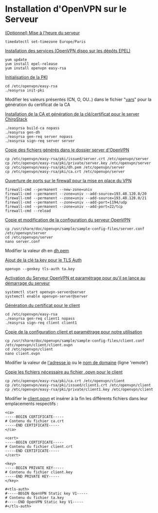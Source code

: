 # Installation d'OpenVPN sur le Serveur

<ins>(Optionnel) Mise à l'heure du serveur</ins>
```
timedatectl set-timezone Europe/Paris
```

<ins>Installation des services (OpenVPN dispo sur les dépôts EPEL)</ins>
```
yum update
yum install epel-release
yum install openvpn easy-rsa
```

<ins>Initialisation de la PKI</ins>
```
cd /etc/openvpn/easy-rsa
./easyrsa init-pki
```

Modifier les valeurs présentes (CN, O, OU..) dans le fichier "<ins>vars</ins>" pour la génération du certificat de la CA

<ins>Installation de la CA et génération de la clé/certificat pour le server ChirpStack</ins>
```
./easyrsa build-ca nopass
./easyrsa gen-dh
./easyrsa gen-req server nopass
./easyrsa sign-req server server
```

<ins>Copie des fichiers générés dans le dossier server d'OpenVPN</ins>
```
cp /etc/openvpn/easy-rsa/pki/issued/server.crt /etc/openvpn/server
cp /etc/openvpn/easy-rsa/pki/private/server.key /etc/openvpn/server
cp /etc/openvpn/easy-rsa/pki/dh.pem /etc/openvpn/server
cp /etc/openvpn/easy-rsa/pki/ca.crt /etc/openvpn/server
```

<ins>Ouverture de ports sur le firewall pour la mise en place du VPN</ins>
```
firewall-cmd --permanent --new-zone=univ
firewall-cmd --permanent --zone=univ --add-source=193.48.120.0/20
firewall-cmd --permanent --zone=univ --add-source=193.48.128.0/21
firewall-cmd --permanent --zone=univ --add-port=1194/udp
firewall-cmd --permanent --zone=univ --add-port=22/tcp
firewall-cmd --reload
```

<ins>Copie et modification de la configuration du serveur OpenVPN</ins>
```
cp /usr/share/doc/openvpn/sample/sample-config-files/server.conf /etc/openvpn/server
cd /etc/openvpn/server
nano server.conf
```
Modifier la valeur dh en <ins>dh.pem</ins>

<ins>Ajout de la clé ta.key pour le TLS Auth</ins>
```
openvpn --genkey tls-auth ta.key
```

<ins>Activation du Serveur OpenVPN et paramétrage pour qu'il se lance au démarrage du serveur</ins>
```
systemctl start openvpn-server@server
systemctl enable openvpn-server@server
```

<ins>Génération du certificat pour le client</ins>
```
cd /etc/openvpn/easy-rsa
./easyrsa gen-req client1 nopass
./easyrsa sign-req client client1
```

<ins>Copie de la configuration client et paramétrage pour notre utilisation</ins>
```
cp /usr/share/doc/openvpn/sample/sample-config-files/client.conf /etc/openvpn/client/client.ovpn
cd /etc/openvpn/client
nano client.ovpn
```

Modifier la valeur de <ins>l'adresse ip</ins> ou le <ins>nom de domaine</ins> (ligne 'remote')</ins>

<ins>Copie les fichiers nécessaire au fichier .opvn pour le client</ins>
```
cp /etc/openvpn/easy-rsa/pki/ca.crt /etc/openvpn/client
cp /etc/openvpn/easy-rsa/pki/issued/client1.crt /etc/openvpn/client
cp /etc/openvpn/easy-rsa/pki/private/client1.key /etc/openvpn/client
```

Modifier le <ins>client.opvn</ins> et insérer à la fin les différents fichiers dans leur emplacements respectifs :
```
<ca>
-----BEGIN CERTIFICATE-----
# Contenu du fichier ca.crt
-----END CERTIFICATE-----
</ca>

<cert>
-----BEGIN CERTIFICATE-----
# Contenu du fichier client.crt
-----END CERTIFICATE-----
</cert>

<key>
-----BEGIN PRIVATE KEY-----
# Contenu du fichier client.key
-----END PRIVATE KEY-----
</key>

#<tls-auth>
#-----BEGIN OpenVPN Static key V1-----
# Contenu du fichier ta.key
#-----END OpenVPN Static key V1-----
#</tls-auth>
```
